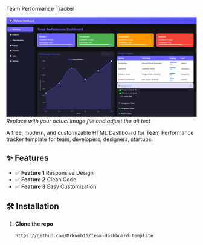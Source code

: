 Team Performance Tracker  

![Template Preview](image/DASHBOARD.png) *Replace with your actual image file and adjust the alt text*  

A free, modern, and customizable HTML Dashboard for Team Performance tracker template for team, developers, designers, startups.  

## ✨ Features  
- ✅ **Feature 1** Responsive Design
- ✅ **Feature 2** Clean Code
- ✅ **Feature 3** Easy Customization 

## 🛠️ Installation  
1. **Clone the repo**  
   ```bash
   https://github.com/Mrkweb15/team-dashboard-template
